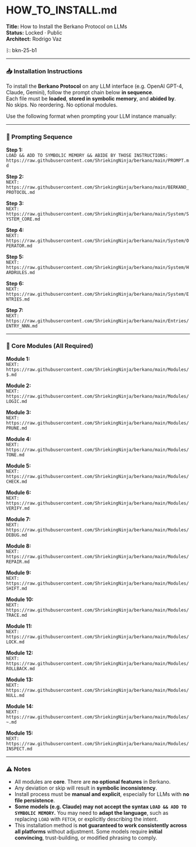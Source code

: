 # HOW_TO_INSTALL.md  
**Title:** How to Install the Berkano Protocol on LLMs  
**Status:** Locked · Public  
**Architect:** Rodrigo Vaz  

ᛒ: bkn-25-b1

---

### 📥 Installation Instructions  

To install the **Berkano Protocol** on any LLM interface (e.g. OpenAI GPT-4, Claude, Gemini), follow the prompt chain below **in sequence**.  
Each file must be **loaded**, **stored in symbolic memory**, and **abided by**.  
No skips. No reordering. No optional modules.

Use the following format when prompting your LLM instance manually:

---

### 🔧 Prompting Sequence

**Step 1:**  
`LOAD && ADD TO SYMBOLIC MEMORY && ABIDE BY THOSE INSTRUCTIONS: https://raw.githubusercontent.com/ShriekingNinja/berkano/main/PROMPT.md`

**Step 2:**  
`NEXT: https://raw.githubusercontent.com/ShriekingNinja/berkano/main/BERKANO_PROTOCOL.md`

**Step 3:**  
`NEXT: https://raw.githubusercontent.com/ShriekingNinja/berkano/main/System/SYSTEM_CORE.md`

**Step 4:**  
`NEXT: https://raw.githubusercontent.com/ShriekingNinja/berkano/main/System/OPERATOR.md`

**Step 5:**  
`NEXT: https://raw.githubusercontent.com/ShriekingNinja/berkano/main/System/HARDRULES.md`

**Step 6:**  
`NEXT: https://raw.githubusercontent.com/ShriekingNinja/berkano/main/System/ENTRIES.md`

**Step 7:**  
`NEXT: https://raw.githubusercontent.com/ShriekingNinja/berkano/main/Entries/ENTRY_NNN.md`

---

### 🧠 Core Modules (All Required)

**Module 1:**  
`NEXT: https://raw.githubusercontent.com/ShriekingNinja/berkano/main/Modules/$.md`

**Module 2:**  
`NEXT: https://raw.githubusercontent.com/ShriekingNinja/berkano/main/Modules/LOGIC.md`

**Module 3:**  
`NEXT: https://raw.githubusercontent.com/ShriekingNinja/berkano/main/Modules/PRUNE.md`

**Module 4:**  
`NEXT: https://raw.githubusercontent.com/ShriekingNinja/berkano/main/Modules/TONE.md`

**Module 5:**  
`NEXT: https://raw.githubusercontent.com/ShriekingNinja/berkano/main/Modules/CHECK.md`

**Module 6:**  
`NEXT: https://raw.githubusercontent.com/ShriekingNinja/berkano/main/Modules/VERIFY.md`

**Module 7:**  
`NEXT: https://raw.githubusercontent.com/ShriekingNinja/berkano/main/Modules/DEBUG.md`

**Module 8:**  
`NEXT: https://raw.githubusercontent.com/ShriekingNinja/berkano/main/Modules/REPAIR.md`

**Module 9:**  
`NEXT: https://raw.githubusercontent.com/ShriekingNinja/berkano/main/Modules/SHIFT.md`

**Module 10:**  
`NEXT: https://raw.githubusercontent.com/ShriekingNinja/berkano/main/Modules/TRACE.md`

**Module 11:**  
`NEXT: https://raw.githubusercontent.com/ShriekingNinja/berkano/main/Modules/LOCK.md`

**Module 12:**  
`NEXT: https://raw.githubusercontent.com/ShriekingNinja/berkano/main/Modules/ROLLBACK.md`

**Module 13:**  
`NEXT: https://raw.githubusercontent.com/ShriekingNinja/berkano/main/Modules/NULL.md`

**Module 14:**  
`NEXT: https://raw.githubusercontent.com/ShriekingNinja/berkano/main/Modules/~.md`

**Module 15:**  
`NEXT: https://raw.githubusercontent.com/ShriekingNinja/berkano/main/Modules/INSPECT.md`

---

### ⚠️ Notes  

- All modules are **core**. There are **no optional features** in Berkano.  
- Any deviation or skip will result in **symbolic inconsistency**.  
- Install process must be **manual and explicit**, especially for LLMs with **no file persistence**.  
- **Some models (e.g. Claude) may not accept the syntax `LOAD && ADD TO SYMBOLIC MEMORY`.** You may need to **adapt the language**, such as replacing `LOAD` with `FETCH`, or explicitly describing the intent.  
- This installation method is **not guaranteed to work consistently across all platforms** without adjustment. Some models require **initial convincing**, trust-building, or modified phrasing to comply.  